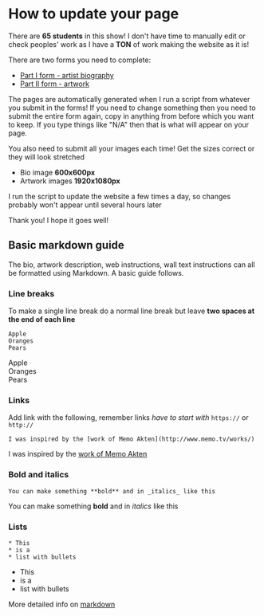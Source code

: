 # How to update your page

There are **65 students** in this show! I don't have time to manually edit or check peoples' work as I have a **TON** of work making the website as it is!

There are two forms you need to complete:

- [Part I form - artist biography](https://docs.google.com/forms/d/e/1FAIpQLScmHKFauB7llCnYPn-QrxvljPoriIc6hLSJ8gXDKqFV-1J9ow/viewform)
- [Part II form - artwork](https://docs.google.com/forms/d/e/1FAIpQLSe-GsbPCEukeBz0XVYLJrxBMT8Djjyh835389A9gLt8XR9maw/viewform)

The pages are automatically generated when I run a script from whatever you submit in the forms! If you need to change something then you need to submit the entire form again, copy in anything from before which you want to keep. If you type things like "N/A" then that is what will appear on your page. 

You also need to submit all your images each time! Get the sizes correct or they will look stretched

- Bio image **600x600px**
- Artwork images **1920x1080px**

I run the script to update the website a few times a day, so changes probably won't appear until several hours later

Thank you! I hope it goes well!

## Basic markdown guide

The bio, artwork description, web instructions, wall text instructions can all be formatted using Markdown. A basic guide follows.


### Line breaks

To make a single line break do a normal line break but leave **two spaces at the end of each line**

```
Apple  
Oranges  
Pears  
```

Apple  
Oranges  
Pears  

### Links

Add link with the following, remember links *have to start with* `https://` or `http://`

```
I was inspired by the [work of Memo Akten](http://www.memo.tv/works/)
```

I was inspired by the [work of Memo Akten](http://www.memo.tv/works/)

### Bold and italics

```
You can make something **bold** and in _italics_ like this
```

You can make something **bold** and in _italics_ like this


### Lists

```
* This 
* is a 
* list with bullets
```

* This 
* is a 
* list with bullets

More detailed info on [markdown](https://guides.github.com/features/mastering-markdown/)



